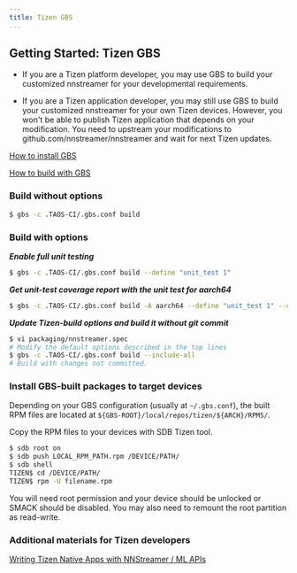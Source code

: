 ```yaml
---
title: Tizen GBS
...
```


## Getting Started: Tizen GBS

* If you are a Tizen platform developer, you may use GBS to build your customized nnstreamer for your developmental requirements.

* If you are a Tizen application developer, you may still use GBS to build your customized nnstreamer for your own Tizen devices. However, you won't be able to publish Tizen application that depends on your modification. You need to upstream your modifications to github.com/nnstreamer/nnstreamer and wait for next Tizen updates.

[How to install GBS](https://docs.tizen.org/platform/developing/installing/)

[How to build with GBS](https://docs.tizen.org/platform/developing/building/)


### Build without options

```bash
$ gbs -c .TAOS-CI/.gbs.conf build
```

### Build with options

***Enable full unit testing***
```bash
$ gbs -c .TAOS-CI/.gbs.conf build --define "unit_test 1"
```

***Get unit-test coverage report with the unit test for aarch64***
```bash
$ gbs -c .TAOS-CI/.gbs.conf build -A aarch64 --define "unit_test 1" --define "testcoverage 1"
```

***Update Tizen-build options and build it without git commit***
```bash
$ vi packaging/nnstreamer.spec
# Modify the default options described in the top lines
$ gbs -c .TAOS-CI/.gbs.conf build --include-all
# Build with changes not committed.
```

### Install GBS-built packages to target devices

Depending on your GBS configuration (usually at ```~/.gbs.conf```), the built RPM files are located at ```${GBS-ROOT}/local/repos/tizen/${ARCH}/RPMS/```.

Copy the RPM files to your devices with SDB Tizen tool.
```bash
$ sdb root on
$ sdb push LOCAL_RPM_PATH.rpm /DEVICE/PATH/
$ sdb shell
TIZEN$ cd /DEVICE/PATH/
TIZEN$ rpm -U filename.rpm
```

You will need root permission and your device should be unlocked or SMACK should be disabled. You may also need to remount the root partition as read-write.

### Additional materials for Tizen developers

[Writing Tizen Native Apps with NNStreamer / ML APIs](writing-tizen-native-apps.md)
